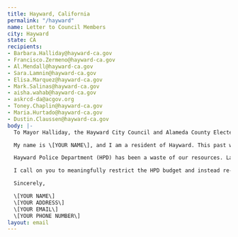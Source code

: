 ```yaml
---
title: Hayward, California
permalink: "/hayward"
name: Letter to Council Members
city: Hayward
state: CA
recipients:
- Barbara.Halliday@hayward-ca.gov
- Francisco.Zermeno@hayward-ca.gov
- Al.Mendall@hayward-ca.gov
- Sara.Lamnin@hayward-ca.gov
- Elisa.Marquez@hayward-ca.gov
- Mark.Salinas@hayward-ca.gov
- aisha.wahab@hayward-ca.gov
- askrcd-da@acgov.org
- Toney.Chaplin@hayward-ca.gov
- Maria.Hurtado@hayward-ca.gov
- Dustin.Claussen@hayward-ca.gov
body: |-
  To Mayor Halliday, the Hayward City Council and Alameda County Elected Officials,

  My name is \[YOUR NAME\], and I am a resident of Hayward. This past week, our nation has been gripped by protests calling for a rapid and meaningful reevaluation of the role of police in our communities, given the racism and anti-Blackness that they have come to represent and perpetuate. Accordingly, it has come to my attention that the budget for 2021 is being decided as these protests continue.

  Hayward Police Department (HPD) has been a waste of our resources. Last year, the HPD consumed approximately a quarter of available discretionary funds. While we’ve been spending extraordinary amounts on policing, we have not seen improvements to safety, homelessness, mental health, or affordability in our city. Instead, we see wasteful and harmful actions of our police. In addition, the proposed budget changes introduced during the City Council meeting held on June 2 will slash funding for essential public programs that will disproportionately affect the Black residents of Hayward. Meanwhile, the HPD received no proposed cuts to staffing and a minimal impact to its budget.

  I call on you to meaningfully restrict the HPD budget and instead re-allocate those funds to programs proven to more effectively promote a safe and equitable community: community-based mental health services, substance abuse treatment services, affordable housing programs, and more. We can be a beacon for other cities to follow if only we have the courage to change.

  Sincerely,

  \[YOUR NAME\]
  \[YOUR ADDRESS\]
  \[YOUR EMAIL\]
  \[YOUR PHONE NUMBER\]
layout: email
---
```


